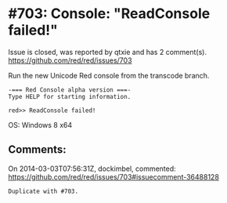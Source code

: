 
#703: Console: "ReadConsole failed!"
================================================================================
Issue is closed, was reported by qtxie and has 2 comment(s).
<https://github.com/red/red/issues/703>

Run the new Unicode Red console from the transcode branch.

```
-=== Red Console alpha version ===-
Type HELP for starting information.

red>> ReadConsole failed!
```

OS: Windows 8 x64



Comments:
--------------------------------------------------------------------------------

On 2014-03-03T07:56:31Z, dockimbel, commented:
<https://github.com/red/red/issues/703#issuecomment-36488128>

    Duplicate with #703.

